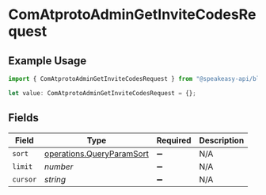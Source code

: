 # ComAtprotoAdminGetInviteCodesRequest

## Example Usage

```typescript
import { ComAtprotoAdminGetInviteCodesRequest } from "@speakeasy-api/bluesky/models/operations";

let value: ComAtprotoAdminGetInviteCodesRequest = {};
```

## Fields

| Field                                                                  | Type                                                                   | Required                                                               | Description                                                            |
| ---------------------------------------------------------------------- | ---------------------------------------------------------------------- | ---------------------------------------------------------------------- | ---------------------------------------------------------------------- |
| `sort`                                                                 | [operations.QueryParamSort](../../models/operations/queryparamsort.md) | :heavy_minus_sign:                                                     | N/A                                                                    |
| `limit`                                                                | *number*                                                               | :heavy_minus_sign:                                                     | N/A                                                                    |
| `cursor`                                                               | *string*                                                               | :heavy_minus_sign:                                                     | N/A                                                                    |